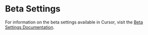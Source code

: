 # Beta Settings

For information on the beta settings available in Cursor, visit the [Beta Settings Documentation](https://docs.cursor.com/settings/beta).